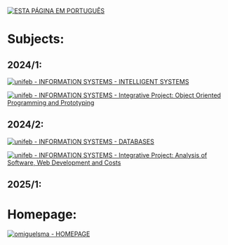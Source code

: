 [![ESTA PÁGINA EM PORTUGUÊS](https://img.shields.io/static/v1?label=&message=ESTA+PÁGINA+EM+PORTUGUÊS&color=%23009BD5&style=for-the-badge)](https://omiguelsma.github.io/subjects/subjects_pt.html)

# **Subjects:**

## 2024/1:

[![unifeb - INFORMATION SYSTEMS - INTELLIGENT SYSTEMS](https://img.shields.io/static/v1?label=unifeb+-+INFORMATION+SYSTEMS&message=INTELLIGENT+SYSTEMS&color=%23009BD5&style=for-the-badge)](https://omiguelsma.github.io/subjects/2024-1/intel_systems_en.html)

[![unifeb - INFORMATION SYSTEMS - Integrative Project: Object Oriented Programming and Prototyping](https://img.shields.io/static/v1?label=unifeb+-+INFORMATION+SYSTEMS&message=Integrative+Project%3A+Object+Oriented+Programming+and+Prototyping&color=%23009BD5&style=for-the-badge)](https://omiguelsma.github.io/subjects/2024-1/pi_poo_en.html)

## 2024/2:

[![unifeb - INFORMATION SYSTEMS - DATABASES](https://img.shields.io/static/v1?label=unifeb+-+INFORMATION+SYSTEMS&message=DATABASES&color=%23009BD5&style=for-the-badge)](https://omiguelsma.github.io/subjects/2024-2/database_en.html)

[![unifeb - INFORMATION SYSTEMS - Integrative Project: Analysis of Software, Web Development and Costs](https://img.shields.io/static/v1?label=unifeb+-+INFORMATION+SYSTEMS&message=Integrative+Project%3A+Analysis+of+Software%2C+Web+Development+and+Costs&color=%23009BD5&style=for-the-badge)](https://omiguelsma.github.io/subjects/2024-2/pi_an_soft_web_dev_costs_en.html)

## 2025/1:

# Homepage:

[![omiguelsma - HOMEPAGE](https://img.shields.io/static/v1?label=omiguelsma&message=HOMEPAGE&color=%23009BD5&style=for-the-badge&logo=homepage)](https://omiguelsma.github.io/)